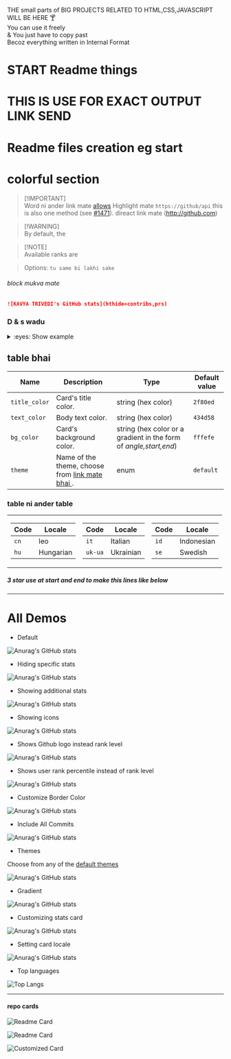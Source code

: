 THE small parts of BIG PROJECTS RELATED TO HTML,CSS,JAVASCRIPT WILL BE HERE 🍸 <br>
You can use it freely <br>
& You just have to copy past <br>
Becoz everything written in Internal Format 
<h1>START Readme things  <h1>
<P>THIS IS USE FOR EXACT OUTPUT LINK SEND </P>

# Readme files creation eg start



# colorful section <!-- omit in toc -->

> [!IMPORTANT]\
> Word ni ander link mate  [allows](https://github.com) Highlight mate `https://github/api` this is also one method (see [#1471](https://github.com/)). direact link mate  (http://github.com)

> [!WARNING]\
> By default, the

> [!NOTE]\
> Available ranks are

> Options: `tu same bi lakhi sake `


###### block mukva mate
```md
![KAVYA TRIVEDI's GitHub stats](hthide=contribs,prs)
```

### D & s wadu 
<details>
<summary>:eyes: Show example</summary>

![Kavya trivedi's GitHub stats](https://github-readme-stats.vercel.app/api?username=trivedikavya\&show_icons=true\&bg_color=00000000)

</details>

## table bhai 

| Name | Description | Type | Default value |
| --- | --- | --- | --- |
| `title_color` | Card's title color. | string (hex color) | `2f80ed` |
| `text_color` | Body text color. | string (hex color) | `434d58` |
| `bg_color` | Card's background color. | string (hex color or a gradient in the form of *angle,start,end*) | `fffefe` |
| `theme` | Name of the theme, choose from [link mate bhai ](the/README.md). | enum | `default` |


### table ni ander table

<table>
<tr><td>

| Code | Locale |
| --- | --- |
| `cn` | leo |
| `hu` | Hungarian |

</td><td>

| Code | Locale |
| --- | --- |
| `it` | Italian |
| `uk-ua` | Ukrainian |

</td><td>

| Code | Locale |
| --- | --- |
| `id` | Indonesian |
| `se` | Swedish |

</td></tr>
</table>

##### 3 star use at start and end to make this lines like below

***

# All Demos

*   Default

![Anurag's GitHub stats](https://github-readme-stats.vercel.app/api?username=trivedikavya)

*   Hiding specific stats

![Anurag's GitHub stats](https://github-readme-stats.vercel.app/api?username=trivedikavya\&hide=contribs,issues)

*   Showing additional stats

![Anurag's GitHub stats](https://github-readme-stats.vercel.app/api?username=trivedikavya\&show_icons=true\&show=reviews,discussions_started,discussions_answered,prs_merged,prs_merged_percentage)

*   Showing icons

![Anurag's GitHub stats](https://github-readme-stats.vercel.app/api?username=trivedikavya\&hide=issues\&show_icons=true)

*   Shows Github logo instead rank level

![Anurag's GitHub stats](https://github-readme-stats.vercel.app/api?username=trivedikavya\&rank_icon=github)

*   Shows user rank percentile instead of rank level

![Anurag's GitHub stats](https://github-readme-stats.vercel.app/api?username=trivedikavya\&rank_icon=percentile)

*   Customize Border Color

![Anurag's GitHub stats](https://github-readme-stats.vercel.app/api?username=trivedikavya\&border_color=2e4058)

*   Include All Commits

![Anurag's GitHub stats](https://github-readme-stats.vercel.app/api?username=trivedikavya\&include_all_commits=true)

*   Themes

Choose from any of the [default themes](#themes)

![Anurag's GitHub stats](https://github-readme-stats.vercel.app/api?username=trivedikavya\&show_icons=true\&theme=radical)

*   Gradient

![Anurag's GitHub stats](https://github-readme-stats.vercel.app/api?username=trivedikavya\&bg_color=30,e96443,904e95\&title_color=fff\&text_color=fff)

*   Customizing stats card

![Anurag's GitHub stats](https://github-readme-stats.vercel.app/api/?username=trivedikavya\&show_icons=true\&title_color=fff\&icon_color=79ff97\&text_color=9f9f9f\&bg_color=151515)

*   Setting card locale

![Anurag's GitHub stats](https://github-readme-stats.vercel.app/api/?username=trivedikavya\&locale=es)


*   Top languages

![Top Langs](https://github-readme-stats.vercel.app/api/top-langs/?username=trivedikavya)



***
#### repo cards 

![Readme Card](https://github-readme-stats.vercel.app/api/pin/?username=trivedikavya\&repo=vcardresume)

![Readme Card](https://github-readme-stats.vercel.app/api/pin/?username=trivedikavya\&repo=vcardresume\&show_owner=true)

![Customized Card](https://github-readme-stats.vercel.app/api/pin?username=trivedikavya\&repo=vcardresume\&title_color=fff\&icon_color=f9f9f9\&text_color=9f9f9f\&bg_color=151515)




